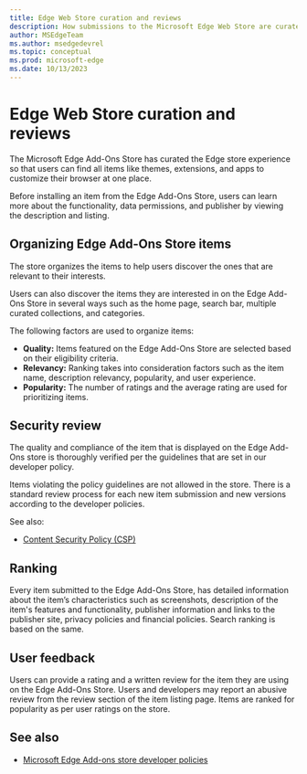 ```yaml
---
title: Edge Web Store curation and reviews
description: How submissions to the Microsoft Edge Web Store are curated and reviewed by the store team.
author: MSEdgeTeam
ms.author: msedgedevrel
ms.topic: conceptual
ms.prod: microsoft-edge
ms.date: 10/13/2023
---
```

# Edge Web Store curation and reviews

The Microsoft Edge Add-Ons Store has curated the Edge store experience so that users can find all items like themes, extensions, and apps to customize their browser at one place.

Before installing an item from the Edge Add-Ons Store, users can learn more about the functionality, data permissions, and publisher by viewing the description and listing.


<!-- ====================================================================== -->
## Organizing Edge Add-Ons Store items

The store organizes the items to help users discover the ones that are relevant to their interests.

Users can also discover the items they are interested in on the Edge Add-Ons Store in several ways such as the home page, search bar, multiple curated collections, and categories.

The following factors are used to organize items:
* **Quality:** Items featured on the Edge Add-Ons Store are selected based on their eligibility criteria.
* **Relevancy:** Ranking takes into consideration factors such as the item name, description relevancy, popularity, and user experience.
* **Popularity:** The number of ratings and the average rating are used for prioritizing items.


<!-- ====================================================================== -->
## Security review

The quality and compliance of the item that is displayed on the Edge Add-Ons store is thoroughly verified per the guidelines that are set in our developer policy.

Items violating the policy guidelines are not allowed in the store. There is a standard review process for each new item submission and new versions according to the developer policies.

See also:
* [Content Security Policy (CSP)](../store-policies/csp.md)


<!-- ====================================================================== -->
## Ranking

Every item submitted to the Edge Add-Ons Store, has detailed information about the item’s characteristics such as screenshots, description of the item's features and functionality, publisher information and links to the publisher site, privacy policies and financial policies. Search ranking is based on the same.


<!-- ====================================================================== -->
## User feedback

Users can provide a rating and a written review for the item they are using on the Edge Add-Ons Store. Users and developers may report an abusive review from the review section of the item listing page. Items are ranked for popularity as per user ratings on the store.


<!-- ====================================================================== -->
## See also

* [Microsoft Edge Add-ons store developer policies](../store-policies/developer-policies.md)
